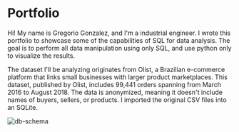 # Portfolio
Hi! My name is Gregorio Gonzalez, and I'm a industrial engineer. I wrote this portfolio to showcase some of the capabilities of SQL for data analysis. The goal is to perform all data manipulation using only SQL, and use python only to visualize the results.

The dataset I'll be analyzing originates from Olist, a Brazilian e-commerce platform that links small businesses with larger product marketplaces. This dataset, published by Olist, includes 99,441 orders spanning from March 2016 to August 2018. The data is anonymized, meaning it doesn't include names of buyers, sellers, or products. I imported the original CSV files into an SQLite.

![db-schema](https://github.com/user-attachments/assets/e874f2ae-0cc4-4cc8-bb16-eec86b94bb04)
